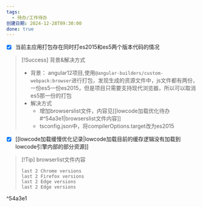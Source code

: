 ```yaml
---
tags:
  - 待办/工作待办
创建日期: 2024-12-28T09:30:00
done: true
---
```

- [x] 当前主应用打包存在同时打es2015和es5两个版本代码的情况
>[!Success] 背景&解决方式
>- 背景：
>angular12项目,使用`@angular-builders/custom-webpack:browser`进行打包，发现生成的资源文件中，js文件都有两份，一份es5一份es2015，但是项目只需要支持现代浏览器，所以可以取消es5那一份的打包
>- 解决方式
>	- 增加browserslist文件，内容见[[lowcode加载优化待办#^54a3e1|browserslist文件内容]]
>	- tsconfig.json中，将compilerOptions.target改为es2015
- [x] [[lowcode加载缓慢优化记录|lowcode加载目前的缓存逻辑没有加载到lowcode引擎内部的部分资源]]

>[!Tip] browserlist文件内容
>```browserlist
>last 2 Chrome versions
>last 2 Firefox versions
>last 2 Edge versions
>last 2 Edge versions
>```

^54a3e1
